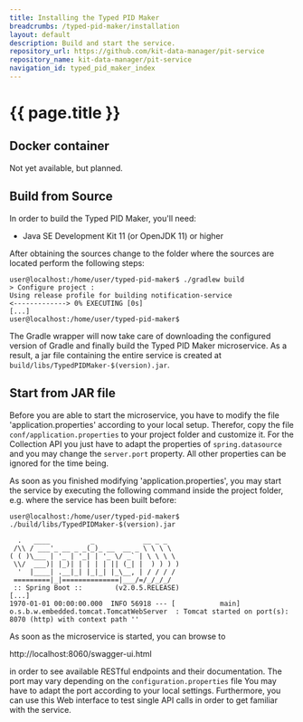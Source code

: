 ```yaml
---
title: Installing the Typed PID Maker
breadcrumbs: /typed-pid-maker/installation
layout: default
description: Build and start the service.
repository_url: https://github.com/kit-data-manager/pit-service
repository_name: kit-data-manager/pit-service
navigation_id: typed_pid_maker_index
---
```


# {{ page.title }}

## Docker container

Not yet available, but planned.

## Build from Source

In order to build the Typed PID Maker, you'll need:

* Java SE Development Kit 11 (or OpenJDK 11) or higher

After obtaining the sources change to the folder where the sources are located perform the following steps:

```
user@localhost:/home/user/typed-pid-maker$ ./gradlew build
> Configure project :
Using release profile for building notification-service
<-------------> 0% EXECUTING [0s]
[...]
user@localhost:/home/user/typed-pid-maker$
```

The Gradle wrapper will now take care of downloading the configured version of Gradle and finally build the Typed PID Maker microservice.
As a result, a jar file containing the entire service is created at `build/libs/TypedPIDMaker-$(version).jar`.


## Start from JAR file

Before you are able to start the microservice, you have to modify the file 'application.properties' according to your local setup. 
Therefor, copy the file `conf/application.properties` to your project folder and customize it.
For the Collection API you just have to adapt the properties of `spring.datasource` and you may change the `server.port` property.
All other properties can be ignored for the time being.

As soon as you finished modifying 'application.properties', you may start the service by executing the following command inside the project folder, 
e.g. where the service has been built before:

```
user@localhost:/home/user/typed-pid-maker$ ./build/libs/TypedPIDMaker-$(version).jar

  .   ____          _            __ _ _
 /\\ / ___'_ __ _ _(_)_ __  __ _ \ \ \ \
( ( )\___ | '_ | '_| | '_ \/ _` | \ \ \ \
 \\/  ___)| |_)| | | | | || (_| |  ) ) ) )
  '  |____| .__|_| |_|_| |_\__, | / / / /
 =========|_|==============|___/=/_/_/_/
 :: Spring Boot ::        (v2.0.5.RELEASE)
[...]
1970-01-01 00:00:00.000  INFO 56918 --- [           main] o.s.b.w.embedded.tomcat.TomcatWebServer  : Tomcat started on port(s): 8070 (http) with context path ''

```

As soon as the microservice is started, you can browse to 

http://localhost:8060/swagger-ui.html

in order to see available RESTful endpoints and their documentation.
The port may vary depending on the `configuration.properties` file
You may have to adapt the port according to your local settings.
Furthermore, you can use this Web interface to test single API calls in order to get familiar with the service. 
